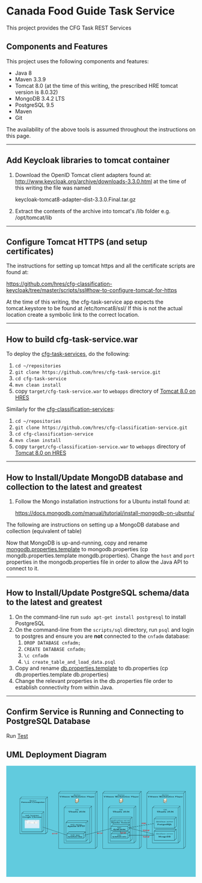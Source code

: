# Canada Food Guide Task Service

This project provides the CFG Task REST Services

## Components and Features

This project uses the following components and features:

* Java       8
* Maven      3.3.9
* Tomcat     8.0  (at the time of this writing, the prescribed HRE tomcat version is 8.0.32)
* MongoDB    3.4.2 LTS
* PostgreSQL 9.5
* Maven
* Git

The availability of the above tools is assumed throughout the instructions on this page.

---

## Add Keycloak libraries to tomcat container

1. Download the OpenID Tomcat client adapters found at:
http://www.keycloak.org/archive/downloads-3.3.0.html at the time of this writing the file was named

	keycloak-tomcat8-adapter-dist-3.3.0.Final.tar.gz

2. Extract the contents of the archive into tomcat's /lib folder e.g. /opt/tomcat/lib

---

## Configure Tomcat HTTPS (and setup certificates)

The instructions for setting up tomcat https and all the certificate scripts are found at:

https://github.com/hres/cfg-classification-keycloak/tree/master/scripts/ssl#how-to-configure-tomcat-for-https

At the time of this writing, the cfg-task-service app expects the tomcat.keystore to be found at /etc/tomcat8/ssl/
If this is not the actual location create a symbolic link to the correct location.

---

## How to build cfg-task-service.war

To deploy the [cfg-task-services], do the following:

1. `cd ~/repositories`
2. `git clone https://github.com/hres/cfg-task-service.git`
3. `cd cfg-task-service`
4. `mvn clean install`
5. copy `target/cfg-task-service.war` to `webapps` directory of [Tomcat 8.0 on HRES]

Similarly for the [cfg-classification-services]:

1. `cd ~/repositories`
2. `git clone https://github.com/hres/cfg-classification-service.git`
3. `cd cfg-classification-service`
4. `mvn clean install`
5. copy `target/cfg-classification-service.war` to `webapps` directory of [Tomcat 8.0 on HRES]

---

## How to Install/Update MongoDB database and collection to the latest and greatest 
1.  Follow the Mongo installation instructions for a Ubuntu install found at:

	https://docs.mongodb.com/manual/tutorial/install-mongodb-on-ubuntu/

The following are instructions on setting up a MongoDB database and collection (equivalent of table)

Now that MongoDB is up-and-running, copy and rename [mongodb.properties.template] to mongodb.properties (cp mongdb.properties.template mongdb.properties).  Change the `host` and `port` properties in the mongodb.properties file in order to allow the Java API to connect to it.

---

## How to Install/Update PostgreSQL schema/data to the latest and greatest

1. On the command-line run `sudo apt-get install postgresql` to install PostgreSQL
2. On the command-line from the `scripts/sql` directory, run `psql` and login to postgres and ensure you are **not** connected to the `cnfadm` database:
	1. `DROP DATABASE cnfadm;`
	2. `CREATE DATABASE cnfadm;`
	3. `\c cnfadm`
	4. `\i create_table_and_load_data.psql`
3. Copy and rename [db.properties.template] to db.properties (cp db.properties.template db.properties)
4. Change the relevant properties in the db.properties file order to establish connectivity from within Java.

---




## Confirm Service is Running and Connecting to PostgreSQL Database

Run [Test]

## UML Deployment Diagram

![UML Deployment Diagram](src/main/resources/UML-deployment-diagram.png "UML Deployment Diagram")

[//]: # (These are the references links used in the body of this note and get stripped out when the markdown processor does its thing.  There is no need to format nicely because it should not be seen.)

[install-mongodb-on-ubuntu]:        <https://docs.mongodb.com/manual/tutorial/install-mongodb-on-ubuntu/>
[cfg-task-services]:                <https://github.com/hres/cfg-task-service.git>
[cfg-classification-services]:      <https://github.com/hres/cfg-classification-service.git>
[Tomcat 8.0 on HRES]:               <https://java-dev.hres.ca>
[Test]:                             <https://java-dev.hres.ca/cfg-task-service/service/datasets/status>
[mongodb.properties.template]:      <https://github.com/hres/cfg-task-service/blob/master/src/main/java/ca/gc/ip346/util/mongodb.properties.template>
[db.properties.template]:           <https://github.com/hres/cfg-task-service/blob/master/src/main/java/ca/gc/ip346/util/db.properties.template>

